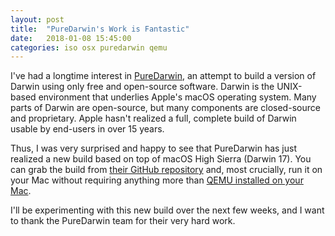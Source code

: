```yaml
---
layout: post
title:  "PureDarwin's Work is Fantastic"
date:   2018-01-08 15:45:00
categories: iso osx puredarwin qemu
---
```


I've had a longtime interest in [PureDarwin][1], an attempt to build a version of Darwin
using only free and open-source software. Darwin is the UNIX-based environment that
underlies Apple's macOS operating system. Many parts of Darwin are open-source, but many
components are closed-source and proprietary. Apple hasn't realized a full, complete
build of Darwin usable by end-users in over 15 years.

Thus, I was very surprised and happy to see that PureDarwin has just realized a new build
based on top of macOS High Sierra (Darwin 17). You can grab the build from [their GitHub
repository][2] and, most crucially, run it on your Mac without requiring anything more
than [QEMU installed on your Mac][3].

I'll be experimenting with this new build over the next few weeks, and I want to thank
the PureDarwin team for their very hard work.

[1]: http://www.puredarwin.org
[2]: https://github.com/PureDarwin/PD-17.4-Beta
[3]: https://www.sevenbits.io/blog/iso/osx/qemu/2016/08/22/install-qemu.html
